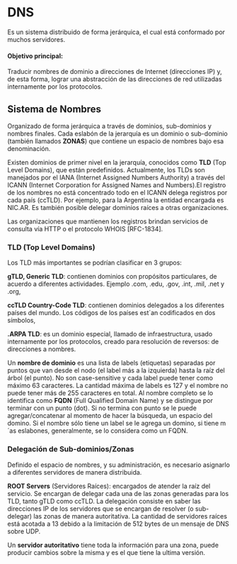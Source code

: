 # DNS
Es un sistema distribuido de forma jerárquica, el cual está conformado por muchos servidores.
#### Objetivo principal:
Traducir nombres de dominio a direcciones de Internet (direcciones IP) y, de esta forma, lograr una abstracción de las direcciones de red utilizadas internamente por los protocolos.

## Sistema de Nombres
Organizado de forma jerárquica a través de dominios, sub-dominios y nombres finales.
Cada eslabón de la jerarquía es un dominio o sub-dominio (también llamados **ZONAS**) que contiene un espacio de nombres bajo esa denominación.

Existen dominios de primer nivel en la jerarquía, conocidos como **TLD** (Top Level Domains), que están predefinidos. Actualmente, los TLDs son manejados por el IANA (Internet Assigned Numbers Authority) a través del ICANN (Internet Corporation for Assigned Names and Numbers).El registro de los nombres no está concentrado todo en el ICANN delega registros por cada país (ccTLD). Por ejemplo, para la Argentina la entidad encargada es NIC.AR. Es también posible delegar dominios raíces a otras organizaciones.

Las organizaciones que mantienen los registros brindan servicios de consulta vía HTTP o el protocolo WHOIS [RFC-1834].

### TLD (Top Level Domains)
Los TLD más importantes se podrían clasificar en 3 grupos:

**gTLD, Generic TLD**: contienen dominios con propósitos particulares, de acuerdo a diferentes actividades.  Ejemplo .com, .edu, .gov, .int, .mil, .net y .org,

**ccTLD Country-Code TLD**: contienen dominios delegados a los diferentes países del mundo. Los códigos de los países est´an codificados en dos símbolos,

**.ARPA TLD**: es un dominio especial, llamado de infraestructura, usado internamente por los protocolos, creado para resolución de reversos: de direcciones a nombres.


Un **nombre de dominio** es una lista de labels (etiquetas) separadas por puntos que van desde el nodo (el label más a la izquierda) hasta la raíz del árbol (el punto). No son case-sensitive y cada label puede tener como máximo 63 caracteres. La cantidad máxima de labels es 127 y el nombre no puede tener más de 255 caracteres en total. Al nombre completo se lo identifica como **FQDN** (Full Qualified Domain Name) y se distingue por terminar con un punto (dot). Si no termina con punto se le puede agregar/concatenar al momento de hacer la búsqueda, un espacio del domino. Si el nombre sólo tiene un label se le agrega un domino, si tiene m´as eslabones, generalmente, se lo considera como un FQDN.



### Delegación de Sub-dominios/Zonas
Definido el espacio de nombres, y su administración, es necesario asignarlo a diferentes servidores de manera distribuida.

**ROOT Servers** (Servidores Raíces): encargados de atender la raíz del servicio. Se encargan de delegar cada una de las zonas generadas para los TLD, tanto gTLD como ccTLD. La delegación consiste en saber las direcciones IP de los servidores que se encargan de resolver (o sub-delegar) las zonas de manera autoritativa. La cantidad de servidores raíces está acotada a 13 debido a la limitación de 512 bytes de un mensaje de DNS sobre UDP.

Un **servidor autoritativo** tiene toda la información para una zona, puede producir cambios sobre la misma y es el que tiene la ultima versión.


